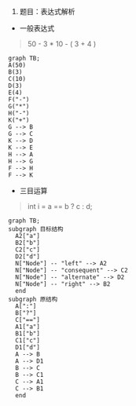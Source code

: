 1. 题目：表达式解析

+ 一般表达式

> 50 - 3 * 10 - ( 3 + 4 )

```mermaid
graph TB;
A(50)
B(3)
C(10)
D(3)
E(4)
F("-")
G("*")
H("-")
K("+")
G --> B
G --> C
K --> D
K --> E
H --> A
H --> G
F --> H
F --> K
```

+ 三目运算

> int i = a == b ? c : d;

```mermaid
graph TB;
subgraph 目标结构
  A2["a"]
  B2["b"]
  C2["c"]
  D2["d"]
  N["Node"] -- "left" --> A2
  N["Node"] -- "consequent" --> C2
  N["Node"] -- "alternate" --> D2
  N["Node"] -- "right" --> B2
  end
subgraph 原结构
  A[":"]
  B["?"]
  C["=="]
  A1["a"]
  B1["b"]
  C1["c"]
  D1["d"]
  A --> B
  A --> D1
  B --> C
  B --> C1
  C --> A1
  C --> B1
  end
```